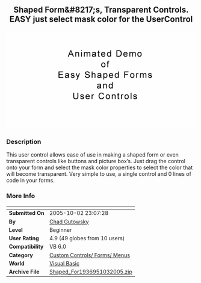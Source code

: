 ﻿<div align="center">

## Shaped Form&\#8217;s, Transparent Controls\. EASY  just select mask color for the UserControl

<img src="PIC200510301754621.gif">
</div>

### Description

This user control allows ease of use in making a shaped form or even transparent controls like buttons and picture box&#8217;s. Just drag the control onto your form and select the mask color properties to select the color that will become transparent. Very simple to use, a single control and 0 lines of code in your forms.
 
### More Info
 


<span>             |<span>
---                |---
**Submitted On**   |2005-10-02 23:07:28
**By**             |[Chad Gutowsky](https://github.com/Planet-Source-Code/PSCIndex/blob/master/ByAuthor/chad-gutowsky.md)
**Level**          |Beginner
**User Rating**    |4.9 (49 globes from 10 users)
**Compatibility**  |VB 6\.0
**Category**       |[Custom Controls/ Forms/  Menus](https://github.com/Planet-Source-Code/PSCIndex/blob/master/ByCategory/custom-controls-forms-menus__1-4.md)
**World**          |[Visual Basic](https://github.com/Planet-Source-Code/PSCIndex/blob/master/ByWorld/visual-basic.md)
**Archive File**   |[Shaped\_For1936951032005\.zip](https://github.com/Planet-Source-Code/chad-gutowsky-shaped-form-8217-s-transparent-controls-easy-just-select-mask-color-for-the-__1-62752/archive/master.zip)








